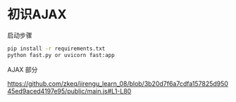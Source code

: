 # 初识AJAX

启动步骤

```bash
pip install -r requirements.txt
python fast.py or uvicorn fast:app
```

AJAX 部分

https://github.com/zkeq/jirengu_learn_08/blob/3b20d7f6a7cdfa157825d95045ed9aced4197e95/public/main.js#L1-L80
